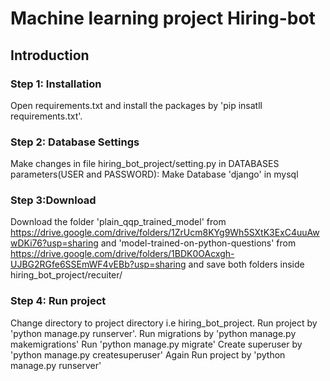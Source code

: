 # Machine learning project Hiring-bot

## Introduction

### Step 1: Installation

Open requirements.txt and install the packages by 'pip insatll requirements.txt'.

### Step 2: Database Settings

Make changes in file hiring_bot_project/setting.py in DATABASES parameters(USER and PASSWORD):
Make Database 'django' in mysql 

### Step 3:Download

Download the folder 'plain_qqp_trained_model' from https://drive.google.com/drive/folders/1ZrUcm8KYg9Wh5SXtK3ExC4uuAwwDKi76?usp=sharing and 'model-trained-on-python-questions' from https://drive.google.com/drive/folders/1BDK0OAcxgh-UJBG2RGfe6SSEmWF4vEBb?usp=sharing and save both folders inside hiring_bot_project/recuiter/

### Step 4: Run project

Change directory to project directory i.e hiring_bot_project.
Run project by 'python manage.py runserver'.
Run migrations by 'python manage.py makemigrations'
Run 'python manage.py migrate'
Create superuser by 'python manage.py createsuperuser'
Again Run project by 'python manage.py runserver'





